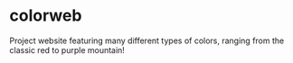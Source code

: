 # colorweb
Project website featuring many different types of colors, ranging from the classic red to purple mountain! 
